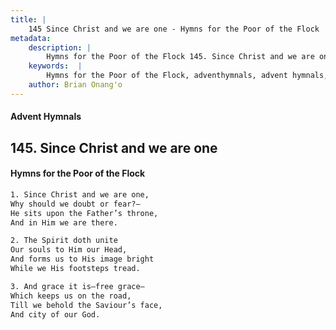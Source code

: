 ```yaml
---
title: |
    145 Since Christ and we are one - Hymns for the Poor of the Flock
metadata:
    description: |
        Hymns for the Poor of the Flock 145. Since Christ and we are one. Since Christ and we are one, Why should we doubt or fear?—  He sits upon the Father’s throne,  And in Him we are there. 
    keywords:  |
        Hymns for the Poor of the Flock, adventhymnals, advent hymnals, Since Christ and we are one, Since Christ and we are one,, 
    author: Brian Onang'o
---
```


#### Advent Hymnals
## 145. Since Christ and we are one
####  Hymns for the Poor of the Flock

```txt
1. Since Christ and we are one,
Why should we doubt or fear?— 
He sits upon the Father’s throne, 
And in Him we are there.

2. The Spirit doth unite
Our souls to Him our Head, 
And forms us to His image bright 
While we His footsteps tread.

3. And grace it is—free grace—
Which keeps us on the road,
Till we behold the Saviour’s face, 
And city of our God.
```